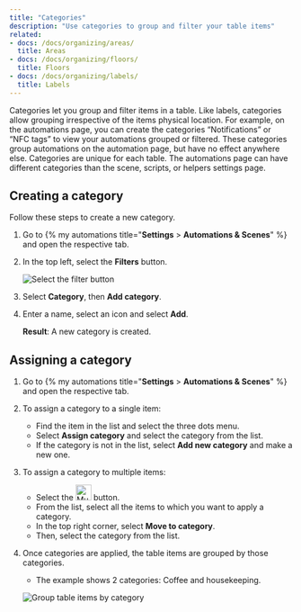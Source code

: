 ```yaml
---
title: "Categories"
description: "Use categories to group and filter your table items"
related:
- docs: /docs/organizing/areas/
  title: Areas
- docs: /docs/organizing/floors/
  title: Floors
- docs: /docs/organizing/labels/
  title: Labels
---
```


Categories let you group and filter items in a table. Like labels, categories allow grouping irrespective of the items physical location. For example, on the automations page, you can create the categories “Notifications” or “NFC tags” to view your automations grouped or filtered. These categories group automations on the automation page, but have no effect anywhere else. Categories are unique for each table. The automations page can have different categories than the scene, scripts, or helpers settings page.

## Creating a category

Follow these steps to create a new category.

1. Go to {% my automations title="**Settings** > **Automations & Scenes**" %} and open the respective tab.
2. In the top left,  select the **Filters** button.

    ![Select the filter button](/images/organizing/filters_01.png)
3. Select **Category**, then **Add category**.
4. Enter a name, select an icon and select **Add**.

   **Result**: A new category is created.

## Assigning a category

1. Go to {% my automations title="**Settings** > **Automations & Scenes**" %} and open the respective tab.
2. To assign a category to a single item:
   - Find the item in the list and select the three dots menu.
   - Select **Assign category** and select the category from the list.
   - If the category is not in the list, select **Add new category** and make a new one.
3. To assign a category to multiple items:
   - Select the <img height="28px" src="/images/organizing/multiselect_icon.png" alt="Multiselect icon"/> button.
   - From the list, select all the items to which you want to apply a category.
   - In the top right corner, select **Move to category**.
   - Then, select the category from the list.
4. Once categories are applied, the table items are grouped by those categories.
   - The example shows 2 categories: Coffee and housekeeping.

    ![Group table items by category](/images/organizing/category_02.png)
